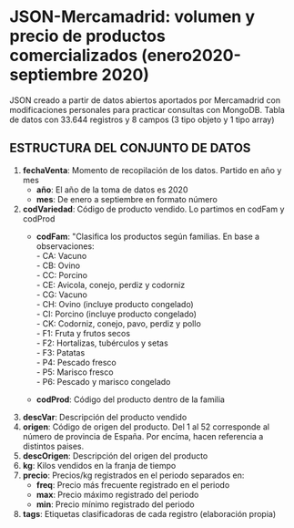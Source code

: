 # JSON-Mercamadrid: volumen y precio de productos comercializados (enero2020-septiembre 2020)
JSON creado a partir de datos abiertos aportados por Mercamadrid con modificaciones personales para practicar consultas con MongoDB.
Tabla de datos con 33.644 registros y 8 campos (3 tipo objeto y 1 tipo array)

## ESTRUCTURA DEL CONJUNTO DE DATOS	
	
1. **fechaVenta**:	Momento de recopilación de los datos. Partido en año y mes </br>
	+ **año**:	El año de la toma de datos es 2020 </br>
	+ **mes**:	De enero a septiembre en formato número </br>
2. **codVariedad**:	Código de producto vendido. Lo partimos en  codFam y codProd </br>
	+ **codFam**:	"Clasifica los productos según familias. En base a observaciones: </br>
     		- CA: Vacuno </br>
      		- CB: Ovino</br>
     		- CC: Porcino</br>
     		- CE: Avicola, conejo, perdiz y codorniz</br>
      		- CG: Vacuno</br>
      		- CH: Ovino (incluye producto congelado)</br>
      		- CI: Porcino (incluye producto congelado)</br>
      		- CK: Codorniz, conejo, pavo, perdiz y pollo</br>
      		- F1: Fruta y frutos secos</br>
      		- F2: Hortalizas, tubérculos y setas</br>
      		- F3: Patatas</br>
      		- P4: Pescado fresco</br>
      		- P5: Marisco fresco</br>
      		- P6: Pescado y marisco congelado</br>
      
  	+ **codProd**:	Código del producto dentro de la familia</br>      
3. **descVar**:	Descripción del producto vendido</br>
4. **origen**:	Código de origen del producto. Del 1 al 52 corresponde al número de provincia de España. Por encíma, hacen referencia a distintos paises.</br>
5. **descOrigen**:	Descripción del origen del producto</br>
6. **kg**:	Kilos vendidos en la franja de tiempo</br>
7. **precio**:	Precios/kg registrados en el periodo separados en:</br>
   + **freq**:	Precio más frecuente registrado en el periodo</br>
   + **max**:	Precio máximo registrado del periodo</br>
   + **min**:	Precio mínimo registrado del periodo</br>
8. **tags**:	Etiquetas clasificadoras de cada registro (elaboración propia)</br>


